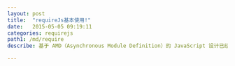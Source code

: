 ```yaml
---
layout: post
title:  "requireJs基本使用!"
date:   2015-05-05 09:19:11
categories: requirejs
path1: /md/require
describe: 基于 AMD（Asynchronous Module Definition）的 JavaScript 设计已经在目前较为流行的前端框架中大行其道，jQuery、Dojo、MooTools、EmbedJS 等纷纷在其最新版本中加入了对 AMD 的支持。本文介绍的是另一款较为精简的 RequireJS 框架，既想使用 AMD 的特性又不想引入一个庞大的库的开发人员，不妨试试 RequireJS。RequireJS 可以帮助用户异步按需的加载 JavaScript 代码，并解决 JavaScript 模块间的依赖关系，提升了前端代码的整体质量和性能。

---
```


